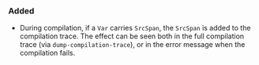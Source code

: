 ### Added

- During compilation, if a `Var` carries `SrcSpan`, the `SrcSpan` is added to the
  compilation trace. The effect can be seen both in the full compilation trace
  (via `dump-compilation-trace`), or in the error message when the compilation fails.

